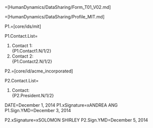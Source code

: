 =[HumanDynamics/DataSharing/Form_T01_V02.md]

=[HumanDynamics/DataSharing/Profile_MIT.md]

P1.=[core/ids/mit]

P1.Contact.List=<ol><li>Contact 1: <br>{P1.Contact1.N/1/2}<li>Contact 2: <br>{P1.Contact2.N/1/2}</ol>

P2.=[core/id/acme_incorporated]

P2.Contact.List=<ol><li>Contact: <br>{P2.President.N/1/2}</ol>

DATE=December 1, 2014
P1.xSignature=xANDREA ANG
P1.Sign.YMD=December 3, 2014

P2.xSignature=xSOLOMON SHIRLEY
P2.Sign.YMD=December 5, 2014
